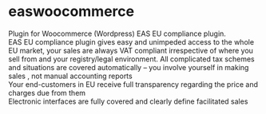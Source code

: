 # easwoocommerce
Plugin for Woocommerce (Wordpress)
EAS EU compliance plugin. <br>
EAS EU compliance plugin gives easy and unimpeded access to the whole EU market, your sales are  always VAT compliant irrespective of where you sell from and your registry/legal environment.
 All complicated tax schemes and situations are covered automatically – you involve yourself in making sales , not manual accounting reports   
Your end-customers in EU receive full transparency regarding the price and charges due from them  
Electronic interfaces are fully covered and clearly define facilitated sales  

